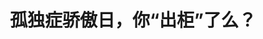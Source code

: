 ---
title: 孤独症骄傲日，你“出柜”了么？
tags: [ASD, Austim, 孤独症谱系, AS, 孤独症]
color: info
description: 我有孤独症谱系障碍，但是我和你一样，爱家人，爱朋友，爱这世间一切的美好。我并非冷酷无情，也并不麻木不仁；相反，我的内心非常敏感。我有独特的爱好，喜欢独处，但这不意味着我讨厌你。
external_url: http://mp.weixin.qq.com/s?__biz=MzIyMzgyMjY5NQ==&amp;mid=2247484005&amp;idx=3&amp;sn=aea4e95b2cf3a716e91b81c149b5aead&amp;chksm=e819146ddf6e9d7b607855b7a61a2c09ce94603f1b5b5c4e309cd9f524751ef1d6698b18843c&amp;scene=27#wechat_redirect
---